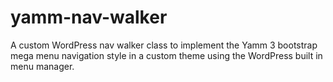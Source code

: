 # yamm-nav-walker
A custom WordPress nav walker class to implement the Yamm 3 bootstrap mega menu navigation style in a custom theme using the WordPress built in menu manager.
